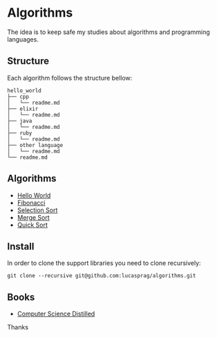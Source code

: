 # Algorithms

The idea is to keep safe my studies about algorithms and programming languages.

## Structure

Each algorithm follows the structure bellow:

```
hello_world
├── cpp
│   └── readme.md
├── elixir
│   └── readme.md
├── java
│   └── readme.md
├── ruby
│   └── readme.md
├── other language
│   └── readme.md
└── readme.md
```

## Algorithms

- [Hello World](/hello_world)
- [Fibonacci](/fibonacci)
- [Selection Sort](/selection_sort)
- [Merge Sort](/merge_sort)
- [Quick Sort](/quick_sort)

## Install

In order to clone the support libraries you need to clone recursively:

```
git clone --recursive git@github.com:lucasprag/algorithms.git
```

## Books

- [Computer Science Distilled](https://code.energy/learn-computer-science/)

Thanks
